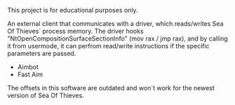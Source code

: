 This project is for educational purposes only.

An external client that communicates with a driver, which reads/writes Sea Of Thieves´ process memory.
The driver hooks "NtOpenCompositionSurfaceSectionInfo" (mov rax / jmp rax), and by calling it from usermode, it can perfrom read/write instructions if the specific parameters are passed.

- Aimbot
- Fast Aim

The offsets in this software are outdated and won´t work for the newest version of Sea Of Thieves.

